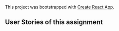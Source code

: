 This project was bootstrapped with [Create React App](https://github.com/facebook/create-react-app).
## User Stories of this assignment

